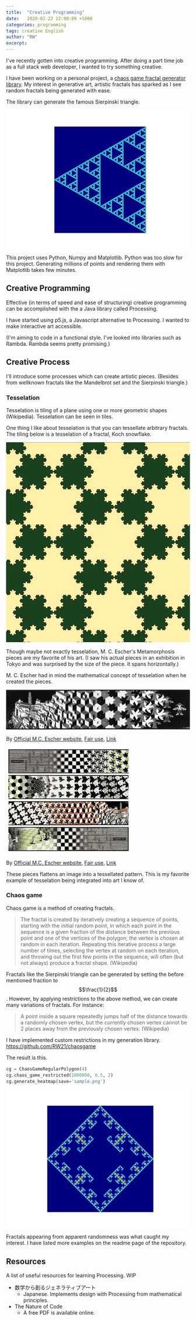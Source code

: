 ```yaml
---
title:  "Creative Programming"
date:   2020-02-22 22:00:00 +1000
categories: programming
tags: creative English
author: "RW"
excerpt:
---
```


<script src='https://cdnjs.cloudflare.com/ajax/libs/mathjax/2.7.5/latest.js?config=TeX-MML-AM_CHTML' async></script>

I've recently gotten into creative programming. After doing a part time job as a full stack web developer, I wanted to try something creative.

I have been working on a personal project, a [chaos game fractal generator library](https://github.com/RW21/chaosgame). My interest in generative art, artistic fractals has sparked as I see random fractals being generated with ease.

The library can generate the famous Sierpinski triangle.

<img src="/assets/images/2020/chaos_game_1.png" alt="">

This project uses Python, Numpy and Matplotlib. Python was too slow for this project. Generating millions of points and rendering them with Matplotlib takes few minutes.  

## Creative Programming

Effective (in terms of speed and ease of structuring) creative programming can be accomplished with the a Java library called Processing. 

I have started using p5.js, a Javascript alternative to Processing. I wanted to make interactive art accessible.  

(I'm aiming to code in a functional style. I've looked into libraries such as Rambda. Rambda seems pretty promising.)

## Creative Process

I'll introduce some processes which can create artistic pieces. (Besides from wellknown fractals like the Mandelbrot set and the Sierpinski triangle.)

### Tesselation

Tesselation is tiling of a plane using one or more geometric shapes (Wikipedia). Tesselation can be seen in tiles. 

One thing I like about tesselation is that you can tessellate arbitrary fractals. The tiling below is a tesselation of a fractal, Koch snowflake.

<img src="/assets/images/2020/Koch_similarity_tiling.svg.png" alt="Koch tessellation">

Though maybe not exactly tesselation, M. C. Escher's Metamorphosis pieces are my favorite of his art. (I saw his actual pieces in an exhibition in Tokyo and was surprised by the size of the piece. It spans horizontally.)

 M. C. Escher had in mind the mathematical concept of tesselation when he created the pieces. 

<img src="/assets/images/2020/Escher,_Metamorphosis_I.jpg" alt="Escher Metamorphosis">

By <a rel="nofollow" class="external text" href="http://www.mcescher.com/">Official M.C. Escher website</a>, <a href="//en.wikipedia.org/wiki/File:Escher,_Metamorphosis_I.jpg" title="Fair use">Fair use</a>, <a href="https://en.wikipedia.org/w/index.php?curid=3955657">Link</a>

<img src="/assets/images/2020/Escher,_Metamorphosis_II.jpg" alt="Escher Metamorphosis">


By <a rel="nofollow" class="external text" href="http://www.mcescher.com/">Official M.C. Escher website</a>, <a href="//en.wikipedia.org/wiki/File:Escher,_Metamorphosis_II.jpg" title="Fair use">Fair use</a>, <a href="https://en.wikipedia.org/w/index.php?curid=4966437">Link</a>

These pieces flattens an image into a tessellated pattern. This is my favorite example of tesselation being integrated into art I know of.

### Chaos game

Chaos game is a method of creating fractals.

> The fractal is created by iteratively creating a sequence of points, starting with the initial random point, in which each point in the sequence is a given fraction of the distance between the previous point and one of the vertices of the polygon; the vertex is chosen at random in each iteration. Repeating this iterative process a large number of times, selecting the vertex at random on each iteration, and throwing out the first few points in the sequence, will often (but not always) produce a fractal shape. (Wikipedia)

Fractals like the Sierpinski triangle can be generated by setting the before mentioned fraction to $$\frac{1}{2}$$. However, by applying restrictions to the above method, we can create many variations of fractals. For instance:

> A point inside a square repeatedly jumps half of the distance towards a randomly chosen vertex, but the currently chosen vertex cannot be 2 places away from the previously chosen vertex. (Wikipedia)

I have implemented custom restrictions in my generation library. <https://github.com/RW21/chaosgame>

The result is this.

```python
cg = ChaosGameRegularPolygon(4)
cg.chaos_game_restricted(1000000, 0.5, 2)
cg.generate_heatmap(save='sample.png')
```

<img src="/assets/images/2020/chaos_game_3.png">

Fractals appearing from apparent randomness was what caught my interest. I have listed more examples on the readme page of the repository.

## Resources

A list of useful resources for learning Processing. WIP

- 数学から創るジェネラティブアート
  - Japanese. Implements design with Processing from mathematical principles.
- The Nature of Code
  - A free PDF is available online.
